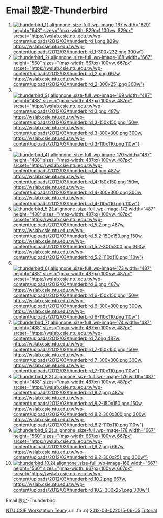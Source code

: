 # Email 設定-Thunderbird

<span id="more-165"></span>

1.  [![](https://wslab.csie.ntu.edu.tw/wp-content/uploads/2012/03/thunderbird_1.png "thunderbird_1"){.alignnone
    .size-full .wp-image-167 width="829" height="643"
    sizes="(max-width: 829px) 100vw, 829px"
    srcset="https://wslab.csie.ntu.edu.tw/wp-content/uploads/2012/03/thunderbird_1.png 829w, https://wslab.csie.ntu.edu.tw/wp-content/uploads/2012/03/thunderbird_1-300x232.png 300w"}](https://wslab.csie.ntu.edu.tw/wp-content/uploads/2012/03/thunderbird_1.png)
2.  [![](https://wslab.csie.ntu.edu.tw/wp-content/uploads/2012/03/thunderbird_2.png "thunderbird_2"){.alignnone
    .size-full .wp-image-168 width="667" height="560"
    sizes="(max-width: 667px) 100vw, 667px"
    srcset="https://wslab.csie.ntu.edu.tw/wp-content/uploads/2012/03/thunderbird_2.png 667w, https://wslab.csie.ntu.edu.tw/wp-content/uploads/2012/03/thunderbird_2-300x251.png 300w"}](https://wslab.csie.ntu.edu.tw/wp-content/uploads/2012/03/thunderbird_2.png)
3.  [  
    ![](https://wslab.csie.ntu.edu.tw/wp-content/uploads/2012/03/thunderbird_3.png "thunderbird_3"){.alignnone
    .size-full .wp-image-169 width="487" height="488"
    sizes="(max-width: 487px) 100vw, 487px"
    srcset="https://wslab.csie.ntu.edu.tw/wp-content/uploads/2012/03/thunderbird_3.png 487w, https://wslab.csie.ntu.edu.tw/wp-content/uploads/2012/03/thunderbird_3-150x150.png 150w, https://wslab.csie.ntu.edu.tw/wp-content/uploads/2012/03/thunderbird_3-300x300.png 300w, https://wslab.csie.ntu.edu.tw/wp-content/uploads/2012/03/thunderbird_3-110x110.png 110w"}](https://wslab.csie.ntu.edu.tw/wp-content/uploads/2012/03/thunderbird_3.png)
4.  [  
    ![](https://wslab.csie.ntu.edu.tw/wp-content/uploads/2012/03/thunderbird_4.png "thunderbird_4"){.alignnone
    .size-full .wp-image-170 width="487" height="488"
    sizes="(max-width: 487px) 100vw, 487px"
    srcset="https://wslab.csie.ntu.edu.tw/wp-content/uploads/2012/03/thunderbird_4.png 487w, https://wslab.csie.ntu.edu.tw/wp-content/uploads/2012/03/thunderbird_4-150x150.png 150w, https://wslab.csie.ntu.edu.tw/wp-content/uploads/2012/03/thunderbird_4-300x300.png 300w, https://wslab.csie.ntu.edu.tw/wp-content/uploads/2012/03/thunderbird_4-110x110.png 110w"}  
    ](https://wslab.csie.ntu.edu.tw/wp-content/uploads/2012/03/thunderbird_4.png)
5.  [![](https://wslab.csie.ntu.edu.tw/wp-content/uploads/2012/03/thunderbird_5.2.png "thunderbird_5.2"){.alignnone
    .size-full .wp-image-172 width="487" height="488"
    sizes="(max-width: 487px) 100vw, 487px"
    srcset="https://wslab.csie.ntu.edu.tw/wp-content/uploads/2012/03/thunderbird_5.2.png 487w, https://wslab.csie.ntu.edu.tw/wp-content/uploads/2012/03/thunderbird_5.2-150x150.png 150w, https://wslab.csie.ntu.edu.tw/wp-content/uploads/2012/03/thunderbird_5.2-300x300.png 300w, https://wslab.csie.ntu.edu.tw/wp-content/uploads/2012/03/thunderbird_5.2-110x110.png 110w"}](https://wslab.csie.ntu.edu.tw/wp-content/uploads/2012/03/thunderbird_5.2.png)
6.  [  
    ![](https://wslab.csie.ntu.edu.tw/wp-content/uploads/2012/03/thunderbird_6.png "thunderbird_6"){.alignnone
    .size-full .wp-image-173 width="487" height="488"
    sizes="(max-width: 487px) 100vw, 487px"
    srcset="https://wslab.csie.ntu.edu.tw/wp-content/uploads/2012/03/thunderbird_6.png 487w, https://wslab.csie.ntu.edu.tw/wp-content/uploads/2012/03/thunderbird_6-150x150.png 150w, https://wslab.csie.ntu.edu.tw/wp-content/uploads/2012/03/thunderbird_6-300x300.png 300w, https://wslab.csie.ntu.edu.tw/wp-content/uploads/2012/03/thunderbird_6-110x110.png 110w"}](https://wslab.csie.ntu.edu.tw/wp-content/uploads/2012/03/thunderbird_6.png)
7.  [![](https://wslab.csie.ntu.edu.tw/wp-content/uploads/2012/03/thunderbird_7.png "thunderbird_7"){.alignnone
    .size-full .wp-image-174 width="487" height="488"
    sizes="(max-width: 487px) 100vw, 487px"
    srcset="https://wslab.csie.ntu.edu.tw/wp-content/uploads/2012/03/thunderbird_7.png 487w, https://wslab.csie.ntu.edu.tw/wp-content/uploads/2012/03/thunderbird_7-150x150.png 150w, https://wslab.csie.ntu.edu.tw/wp-content/uploads/2012/03/thunderbird_7-300x300.png 300w, https://wslab.csie.ntu.edu.tw/wp-content/uploads/2012/03/thunderbird_7-110x110.png 110w"}](https://wslab.csie.ntu.edu.tw/wp-content/uploads/2012/03/thunderbird_7.png)
8.  [![](https://wslab.csie.ntu.edu.tw/wp-content/uploads/2012/03/thunderbird_8.2.png "thunderbird_8.2"){.alignnone
    .size-full .wp-image-176 width="487" height="488"
    sizes="(max-width: 487px) 100vw, 487px"
    srcset="https://wslab.csie.ntu.edu.tw/wp-content/uploads/2012/03/thunderbird_8.2.png 487w, https://wslab.csie.ntu.edu.tw/wp-content/uploads/2012/03/thunderbird_8.2-150x150.png 150w, https://wslab.csie.ntu.edu.tw/wp-content/uploads/2012/03/thunderbird_8.2-300x300.png 300w, https://wslab.csie.ntu.edu.tw/wp-content/uploads/2012/03/thunderbird_8.2-110x110.png 110w"}  
    ](https://wslab.csie.ntu.edu.tw/wp-content/uploads/2012/03/thunderbird_8.2.png)
9.  [![](https://wslab.csie.ntu.edu.tw/wp-content/uploads/2012/03/thunderbird_9.2.png "thunderbird_9.2"){.alignnone
    .size-full .wp-image-178 width="667" height="560"
    sizes="(max-width: 667px) 100vw, 667px"
    srcset="https://wslab.csie.ntu.edu.tw/wp-content/uploads/2012/03/thunderbird_9.2.png 667w, https://wslab.csie.ntu.edu.tw/wp-content/uploads/2012/03/thunderbird_9.2-300x251.png 300w"}](https://wslab.csie.ntu.edu.tw/wp-content/uploads/2012/03/thunderbird_9.2.png)
10. [![](https://wslab.csie.ntu.edu.tw/wp-content/uploads/2012/03/thunderbird_10.2.png "thunderbird_10.2"){.alignnone
    .size-full .wp-image-166 width="667" height="560"
    sizes="(max-width: 667px) 100vw, 667px"
    srcset="https://wslab.csie.ntu.edu.tw/wp-content/uploads/2012/03/thunderbird_10.2.png 667w, https://wslab.csie.ntu.edu.tw/wp-content/uploads/2012/03/thunderbird_10.2-300x251.png 300w"}](https://wslab.csie.ntu.edu.tw/wp-content/uploads/2012/03/thunderbird_10.2.png)

<span class="entry-title">Email 設定-Thunderbird</span>

<span class="by-author author vcard">[NTU CSIE Workstation
Team](https://wslab.csie.ntu.edu.tw/author/ta217/){.url .fn .n}</span>
<span
class="date">[2012-03-022015-06-05](https://wslab.csie.ntu.edu.tw/2012/03/mail-thunderbird/ "4:06 PM")</span>
<span
class="category">[Tutorial](https://wslab.csie.ntu.edu.tw/category/tutorial/)</span>

